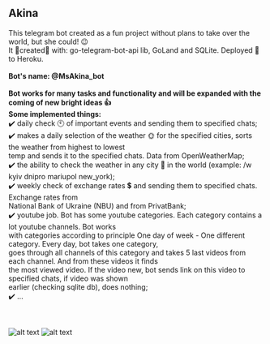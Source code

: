 ## Akina
This telegram bot created as a fun project without plans to take over the world, but she could! 😉
<br>It 🔧created🔨  with: go-telegram-bot-api lib, GoLand and SQLite. Deployed 🚀 to Heroku.<br><br>
<b>Bot's name: @MsAkina_bot</b>
<br><br>
<b>Bot works for many tasks and functionality and will be expanded with the coming of new bright ideas 👍</b><br>
<b>Some implemented things:</b>
<br>✔️ daily check 🕙 of important events and sending them to specified chats;
<br>✔️ makes a daily selection of the weather 🌞 for the specified cities, sorts the weather from highest to lowest<br>
temp and sends it to the specified chats. Data from OpenWeatherMap;
<br>✔️ the ability to check the weather in any city 🌇 in the world (example: /w kyiv dnipro mariupol new_york);
<br>✔️ weekly check of exchange rates 💲 and sending them to specified chats. Exchange rates from <br>
    National Bank of Ukraine (NBU) and from PrivatBank;
<br>✔️ youtube job. Bot has some youtube categories. Each category contains a lot youtube channels. Bot works<br>
with categories according to principle One day of week - One different category. Every day, bot takes one category,<br>
goes through all channels of this category and takes 5 last videos from each channel. And from these videos it finds<br>
the most viewed video. If the video new, bot sends link on this video to specified chats, if video was shown<br>
earlier (checking sqlite db), does nothing;
<br>✔️ ...


<br><br>
![alt text](https://user-images.githubusercontent.com/21006294/123417376-5e738c00-d5c0-11eb-8045-588459863e8d.jpg)
![alt text](https://user-images.githubusercontent.com/21006294/123417391-63384000-d5c0-11eb-9796-b870e06c52a7.jpg)
